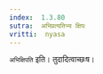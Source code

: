 ```yaml
---
index:  1.3.80
sutra:  अभिप्रत्यतिभ्य क्षिपः
vritti:  nyasa
---
```


`अभिक्षिपति` इति। तुदादित्वाच्छःष।


